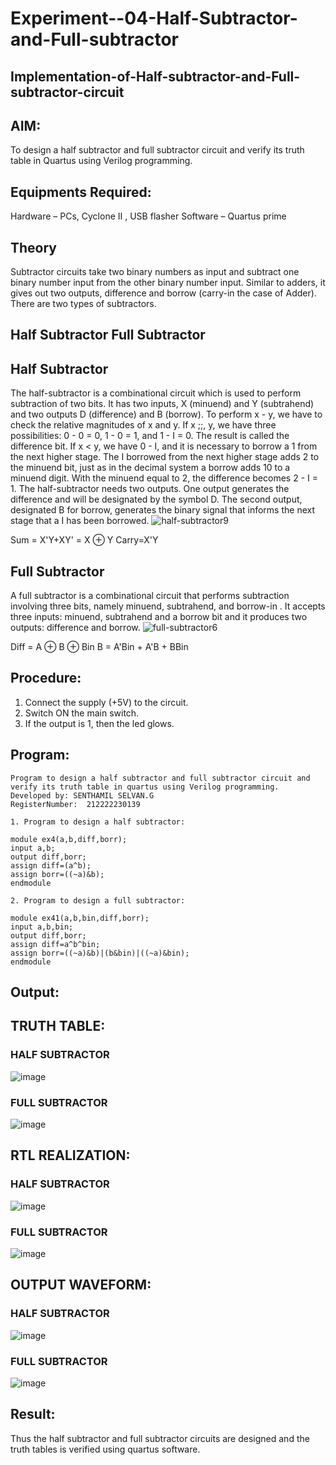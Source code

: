 # Experiment--04-Half-Subtractor-and-Full-subtractor
## Implementation-of-Half-subtractor-and-Full-subtractor-circuit
## AIM:
To design a half subtractor and full subtractor circuit and verify its truth table in Quartus using Verilog programming.

## Equipments Required:
Hardware – PCs, Cyclone II , USB flasher
Software – Quartus prime
## Theory
Subtractor circuits take two binary numbers as input and subtract one binary number input from the other binary number input. Similar to adders, it gives out two outputs, difference and borrow (carry-in the case of Adder). There are two types of subtractors.

## Half Subtractor Full Subtractor
## Half Subtractor
The half-subtractor is a combinational circuit which is used to perform subtraction of two bits. It has two inputs, X (minuend) and Y (subtrahend) and two outputs D (difference) and B (borrow). To perform x - y, we have to check the relative magnitudes of x and y. If x ;;, y, we have three possibilities: 0 - 0 = 0, 1 - 0 = 1, and 1 - I = 0. The result is called the difference bit. If x < y, we have 0 - I, and it is necessary to borrow a 1 from the next higher stage. The I borrowed from the next higher stage adds 2 to the minuend bit, just as in the decimal system a borrow adds 10 to a minuend digit. With the minuend equal to 2, the difference becomes 2 - I = 1. The half-subtractor needs two outputs. One output generates the difference and will be designated by the symbol D. The second output, designated B for borrow, generates the binary signal that informs the next stage that a I has been borrowed.
![half-subtractor9](https://user-images.githubusercontent.com/36288975/166112538-58c3bc7c-ee5d-4e6a-ac8d-8e8328efe27a.png)


Sum = X'Y+XY' = X ⊕ Y
Carry=X'Y

## Full Subtractor
A full subtractor is a combinational circuit that performs subtraction involving three bits, namely minuend, subtrahend, and borrow-in . It accepts three inputs: minuend, subtrahend and a borrow bit and it produces two outputs: difference and borrow. 
![full-subtractor6](https://user-images.githubusercontent.com/36288975/166112541-24c68359-3de8-4674-ae22-8272ffc385ed.png)


Diff = A ⊕ B ⊕ Bin B = A'Bin + A'B + BBin

## Procedure:
 1. Connect the supply (+5V) to the circuit.
 2. Switch ON the main switch.
 3. If the output is 1, then the led glows.

## Program:
```
Program to design a half subtractor and full subtractor circuit and verify its truth table in quartus using Verilog programming.
Developed by: SENTHAMIL SELVAN.G
RegisterNumber:  212222230139

1. Program to design a half subtractor:

module ex4(a,b,diff,borr);
input a,b;
output diff,borr;
assign diff=(a^b);
assign borr=((~a)&b);
endmodule 

2. Program to design a full subtractor:

module ex41(a,b,bin,diff,borr);
input a,b,bin;
output diff,borr;
assign diff=a^b^bin;
assign borr=((~a)&b)|(b&bin)|((~a)&bin);
endmodule 
```

## Output:

## TRUTH TABLE:
### HALF SUBTRACTOR
![image](https://github.com/PriyankaAnnadurai/Experiment--03-Half-Subtractor-and-Full-subtractor/assets/118351569/78af586e-1adf-4892-9544-04c5bfe2d3ca)
### FULL SUBTRACTOR
![image](https://github.com/PriyankaAnnadurai/Experiment--03-Half-Subtractor-and-Full-subtractor/assets/118351569/a9b18974-158f-4ff9-8fc8-4d568fbf95f9)

##  RTL REALIZATION:
### HALF SUBTRACTOR
![image](https://github.com/PriyankaAnnadurai/Experiment--03-Half-Subtractor-and-Full-subtractor/assets/118351569/7364d45f-9d82-430b-81e9-2ff55b8bd689)

### FULL SUBTRACTOR
![image](https://github.com/PriyankaAnnadurai/Experiment--03-Half-Subtractor-and-Full-subtractor/assets/118351569/132fc82f-d262-4cbc-9850-86339dc4cb9b)

## OUTPUT WAVEFORM:
### HALF SUBTRACTOR

![image](https://github.com/PriyankaAnnadurai/Experiment--03-Half-Subtractor-and-Full-subtractor/assets/118351569/9a4af079-d35e-43e5-8690-9d390d041fb6)

### FULL SUBTRACTOR

![image](https://github.com/PriyankaAnnadurai/Experiment--03-Half-Subtractor-and-Full-subtractor/assets/118351569/5ea55e95-6c55-44f9-a5f8-938858e6876f)

## Result:
Thus the half subtractor and full subtractor circuits are designed and the truth tables is verified using quartus software.
